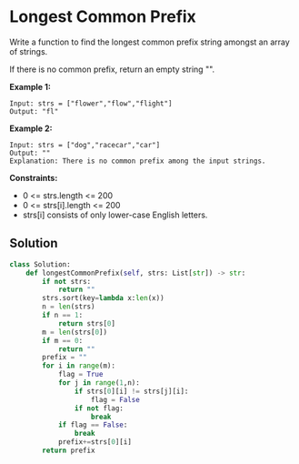<h1>Longest Common Prefix</h1>

<p>
Write a function to find the longest common prefix string amongst an array of strings.

If there is no common prefix, return an empty string "".

</p>

<b>Example 1:</b>

    Input: strs = ["flower","flow","flight"]
    Output: "fl"
    
<b>Example 2:</b>

    Input: strs = ["dog","racecar","car"]
    Output: ""
    Explanation: There is no common prefix among the input strings.

<b>Constraints:</b>

- 0 <= strs.length <= 200
- 0 <= strs[i].length <= 200
- strs[i] consists of only lower-case English letters.

<h2>Solution</h2>

```python
class Solution:
    def longestCommonPrefix(self, strs: List[str]) -> str:
        if not strs:
            return ""
        strs.sort(key=lambda x:len(x))
        n = len(strs)
        if n == 1:
            return strs[0]
        m = len(strs[0])
        if m == 0:
            return ""
        prefix = ""
        for i in range(m):
            flag = True
            for j in range(1,n):
                if strs[0][i] != strs[j][i]:
                    flag = False
                if not flag:
                    break
            if flag == False:
                break
            prefix+=strs[0][i]
        return prefix
```
